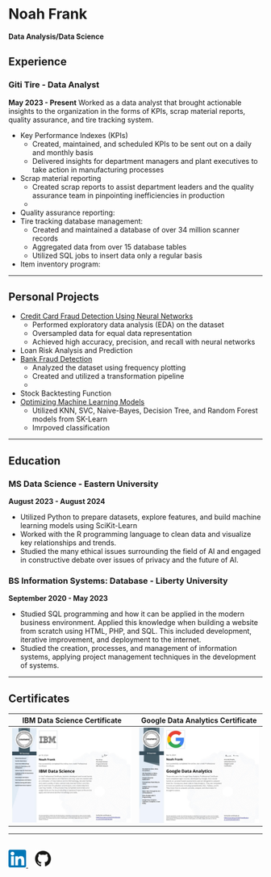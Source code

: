 # Noah Frank
<b>Data Analysis/Data Science</b>

## Experience

### Giti Tire - Data Analyst
<b>May 2023 - Present</b>
Worked as a data analyst that brought actionable insights to the organization in the forms of KPIs, scrap material reports, quality assurance, and tire tracking system. 

* Key Performance Indexes (KPIs)
  * Created, maintained, and scheduled KPIs to be sent out on a daily and monthly basis
  * Delivered insights for department managers and plant executives to take action in manufacturing processes
* Scrap material reporting
  * Created scrap reports to assist department leaders and the quality assurance team in pinpointing inefficiencies in production
  * 
* Quality assurance reporting:
* Tire tracking database management:
  * Created and maintained a database of over 34 million scanner records
  * Aggregated data from over 15 database tables
  * Utilized SQL jobs to insert data only a regular basis
* Item inventory program:

---
## Personal Projects

* [Credit Card Fraud Detection Using Neural Networks](https://github.com/noah-frank/noah-frank.github.io/blob/main/Notebooks/credit_card_fraud_detection.ipynb)
  * Performed exploratory data analysis (EDA) on the dataset
  * Oversampled data for equal data representation
  * Achieved high accuracy, precision, and recall with neural networks
* Loan Risk Analysis and Prediction
* [Bank Fraud Detection](https://github.com/noah-frank/portfolio/blob/main/Notebooks/Bank_Fraud_Detection.ipynb)
  * Analyzed the dataset using frequency plotting
  * Created and utilized a transformation pipeline
  * 
* Stock Backtesting Function
* [Optimizing Machine Learning Models](https://github.com/noah-frank/portfolio/blob/main/Notebooks/Optimizing_ML_Models.ipynb)
  * Utilized KNN, SVC, Naive-Bayes, Decision Tree, and Random Forest models from SK-Learn
  * Imrpoved classification

---
## Education 

### MS Data Science - Eastern University
<b>August 2023 - August 2024</b>
* Utilized Python to prepare datasets, explore features, and build machine learning models using SciKit-Learn
* Worked with the R programming language to clean data and visualize key relationships and trends. 
* Studied the many ethical issues surrounding the field of AI and engaged  in constructive debate over issues of privacy and the future of AI. 


### BS Information Systems: Database - Liberty University
<b>September 2020 - May 2023</b>
* Studied SQL programming and how it can be applied in the modern business environment. Applied this knowledge when building a website from scratch using HTML, PHP, and SQL. This included development, iterative improvement, and deployment to the internet. 
* Studied the creation, processes, and management of information systems, applying project management techniques in the development of systems. 



---
## Certificates 

| IBM Data Science Certificate |  Google Data Analytics Certificate |
| ---------------------------- | ---------------------------------- |
| <a href="https://www.coursera.org/account/accomplishments/professional-cert/2SQYANZQMUW7" target="_blank"><img src="Assets/IBM_DATA_SCIENCE_CERT.jpeg" width="500"></a> | <a href="https://www.coursera.org/account/accomplishments/specialization/PUKHA6RTDHYS" target="_blank"><img src="Assets/GOOGLE_DATA_ANALYTICS_CERT.jpeg" width="500"></a> | 

---

<br>
<a href="https://www.linkedin.com/in/noah-frank-032b68230"  target="_blank">
  <img src="Assets/Linkedin Image.png" width="35">
</a> &nbsp;&nbsp;
<a href="https://github.com/noah-frank"  target="_blank">
  <img src="Assets/GithubLogo.png" width="35">
</a>
